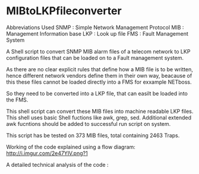 # MIBtoLKPfileconverter

Abbreviations Used 
SNMP : Simple Network Management Protocol
MIB : Management Information base
LKP : Look up file
FMS : Fault Management System

A Shell script to convert SNMP MIB alarm files of a telecom network to LKP configuration files that can be loaded on to a Fault management system. 

As there are no clear explicit rules that define how a MIB file is to be written, hence different network vendors define them in their own way, beacause of this these files cannot be loaded directly into a FMS for exxample NETboss.

So they need to be converted into a LKP file, that can easilt be loaded into the FMS.

This shell script can convert these MIB files into machine readable LKP files. This shell uses basic Shell fuctions like awk, grep, sed. Additional extended awk fucntions should be added to successful run script on system.

This script has be tested on 373 MIB files, total containing 2463 Traps.

Working of the code explained using a flow diagram:
http://i.imgur.com/2e47YlV.png?1

A detailed technical analysis of the code : 

